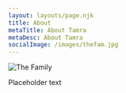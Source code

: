 ```yaml
---
layout: layouts/page.njk
title: About
metaTitle: About Tamra
metaDesc: About Tamra
socialImage: /images/thefam.jpg
---
```

![The Family](/images/thefam.jpg "The Family")

Placeholder text
